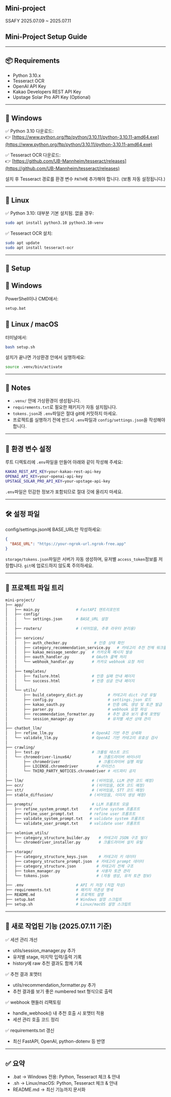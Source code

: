 ## Mini-project
SSAFY 2025.07.09 ~ 2025.07.11

## Mini-Project Setup Guide

---

## 📦 Requirements
- Python 3.10.x
- Tesseract OCR
- OpenAI API Key
- Kakao Developers REST API Key
- Upstage Solar Pro API Key (Optional)

---

## 🔷 Windows
✅ Python 3.10 다운로드:  
👉 [https://www.python.org/ftp/python/3.10.11/python-3.10.11-amd64.exe](https://www.python.org/ftp/python/3.10.11/python-3.10.11-amd64.exe)

✅ Tesseract OCR 다운로드:  
👉 [https://github.com/UB-Mannheim/tesseract/releases](https://github.com/UB-Mannheim/tesseract/releases)

설치 후 Tesseract 경로를 환경 변수 `PATH`에 추가해야 합니다. (보통 자동 설정됩니다.)

---

## 🔷 Linux
✅ Python 3.10: 대부분 기본 설치됨. 없을 경우:
```bash
sudo apt install python3.10 python3.10-venv
```

✅ Tesseract OCR 설치:
```bash
sudo apt update
sudo apt install tesseract-ocr
```

---

## 🚀 Setup

## 🔷 Windows
PowerShell이나 CMD에서:
```cmd
setup.bat
```
## 🔷 Linux / macOS
터미널에서:
```bash
bash setup.sh
```
설치가 끝나면 가상환경 안에서 실행하세요:
```bash
source .venv/bin/activate
```

---

## 📌 Notes
- `.venv/` 안에 가상환경이 생성됩니다.
- `requirements.txt`로 필요한 패키지가 자동 설치됩니다.
- `tokens.json`과 `.env`파일은 절대 git에 커밋하지 마세요.
- 프로젝트를 실행하기 전에 반드시 `.env`파일과 `config/settings.json`을 작성해야 합니다.

---

## 🌱 환경 변수 설정
루트 디렉토리에 `.env`파일을 만들어 아래와 같이 작성해 주세요:
```bash
KAKAO_REST_API_KEY=your-kakao-rest-api-key
OPENAI_API_KEY=your-openai-api-key
UPSTAGE_SOLAR_PRO_API_KEY=your-upstage-api-key
```
`.env`파일은 민감한 정보가 포함되므로 절대 깃에 올리지 마세요.

---

## 🛠 설정 파일
config/settings.json에 BASE_URL만 작성하세요:
```json
{
  "BASE_URL": "https://your-ngrok-url.ngrok-free.app"
}
```
`storage/tokens.json`파일은 서버가 자동 생성하며, 유저별 `access_token`정보를 저장합니다.
`git`에 업로드하지 않도록 주의하세요.

---

## 📂 프로젝트 파일 트리
```bash
mini-project/
├── app/
│   ├── main.py                # FastAPI 엔트리포인트
│   ├── config/
│   │   └── settings.json      # BASE_URL 설정
│   │
│   ├── routers/               # (비어있음, 추후 라우터 분리용)
│   │
│   ├── services/
│   │   ├── auth_checker.py            # 인증 상태 확인
│   │   ├── category_recommendation_service.py   # 카테고리 추천 전체 워크플로
│   │   ├── kakao_message_sender.py   # 카카오톡 메시지 발송
│   │   ├── oauth_handler.py          # OAuth 콜백 처리
│   │   └── webhook_handler.py        # 카카오 webhook 요청 처리
│   │
│   ├── templates/
│   │   ├── failure.html              # 인증 실패 안내 페이지
│   │   └── success.html              # 인증 성공 안내 페이지
│   │
│   └── utils/
│       ├── build_category_dict.py           # 카테고리 dict 구성 유틸
│       ├── config.py                        # settings.json 로드
│       ├── kakao_oauth.py                   # 인증 URL 생성 및 토큰 발급
│       ├── parser.py                        # webhook 요청 파싱
│       ├── recommendation_formatter.py      # 추천 결과 보기 좋게 포맷팅
│       └── session_manager.py               # 유저별 세션 상태 관리
│
├── chatbot_llm/
│   ├── refine_llm.py                 # OpenAI 기반 추천 상세화
│   └── validate_llm.py               # OpenAI 기반 카테고리 유효성 검사
│
├── crawling/
│   ├── test.py                       # 크롤링 테스트 코드
│   └── chromedriver-linux64/            # 크롬드라이버 바이너리 
│       ├── chromedriver                 # 크롬드라이버 실행 파일
│       ├── LICENSE.chromedriver        # 라이선스
│       └── THIRD_PARTY_NOTICES.chromedriver # 서드파티 공지
│
├── llm/                              # (비어있음, LLM 관련 코드 예정)
├── ocr/                              # (비어있음, OCR 코드 예정)
├── stt/                              # (비어있음, STT 코드 예정)
├── stable_diffusion/                # (비어있음, 이미지 생성 예정)
│
├── prompts/                          # LLM 프롬프트 모음
│   ├── refine_system_prompt.txt     # refine system 프롬프트
│   ├── refine_user_prompt.txt       # refine user 프롬프트
│   ├── validate_system_prompt.txt   # validate system 프롬프트
│   └── validate_user_prompt.txt     # validate user 프롬프트
│
├── selenium_utils/
│   ├── category_structure_builder.py    # 카테고리 JSON 구조 빌더
│   └── chromedriver_installer.py        # 크롬드라이버 설치 유틸
│
├── storage/
│   ├── category_structure_keys.json     # 카테고리 키 데이터
│   ├── category_structure_prompt.json  # 카테고리 prompt 데이터
│   ├── category_structure.json         # 카테고리 전체 구조
│   ├── token_manager.py                # 사용자 토큰 관리
│   └── tokens.json                     # (자동 생성, 유저 토큰 정보)
│
├── .env                       # API 키 저장 (직접 작성)
├── requirements.txt           # 패키지 의존성 명세
├── README.md                  # 프로젝트 설명
├── setup.bat                  # Windows 설정 스크립트
├── setup.sh                   # Linux/macOS 설정 스크립트
```

---

## 🧹 새로 작업된 기능 (2025.07.11 기준)
✅ 세션 관리 개선
- utils/session_manager.py 추가
- 유저별 stage, 마지막 입력/출력 기록
- history에 raw 추천 결과도 함께 기록

✅ 추천 결과 포맷터
- utils/recommendation_formatter.py 추가
- 추천 결과를 보기 좋은 numbered text 형식으로 출력

✅ webhook 핸들러 리팩토링
- handle_webhook() 내 추천 호출 시 포맷터 적용
- 세션 관리 호출 코드 정리

✅ requirements.txt 갱신
- 최신 FastAPI, OpenAI, python-dotenv 등 반영

---
## ✅ 요약
- .bat → Windows 전용: Python, Tesseract 체크 & 안내
- .sh → Linux/macOS: Python, Tesseract 체크 & 안내
- README.md → 최신 기능까지 문서화
